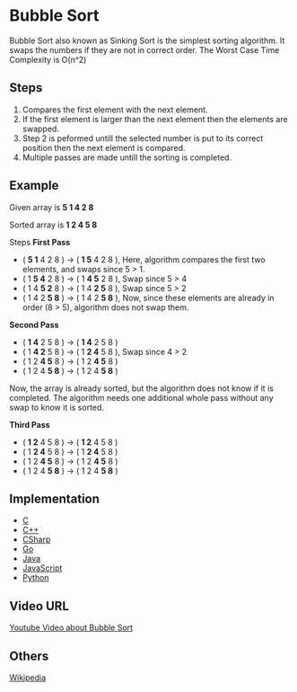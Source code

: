 # Bubble Sort

Bubble Sort also known as Sinking Sort is the simplest sorting algorithm. It swaps the numbers if they are not in correct order. The Worst Case Time Complexity is O(n^2)

## Steps

1. Compares the first element with the next element.
2. If the first element is larger than the next element then the elements are swapped.
3. Step 2 is peformed untill the selected number is put to its correct position then the next element is compared.
4. Multiple passes are made untill the sorting is completed.

## Example

Given array is
**5 1 4 2 8**

Sorted array is
**1 2 4 5 8**

Steps
**First Pass**

- ( **5 1** 4 2 8 ) → ( **1 5** 4 2 8 ), Here, algorithm compares the first two elements, and swaps since 5 > 1.
- ( 1 **5 4** 2 8 ) → ( 1 **4 5** 2 8 ), Swap since 5 > 4
- ( 1 4 **5 2** 8 ) → ( 1 4 **2 5** 8 ), Swap since 5 > 2
- ( 1 4 2 **5 8** ) → ( 1 4 2 **5 8** ), Now, since these elements are already in order (8 > 5), algorithm does not swap them.

**Second Pass**

- ( **1 4** 2 5 8 ) → ( **1 4** 2 5 8 )
- ( 1 **4 2** 5 8 ) → ( 1 **2 4** 5 8 ), Swap since 4 > 2
- ( 1 2 **4 5** 8 ) → ( 1 2 **4 5** 8 )
- ( 1 2 4 **5 8** ) → ( 1 2 4 **5 8** )

Now, the array is already sorted, but the algorithm does not know if it is completed. The algorithm needs one additional whole pass without any swap to know it is sorted.

**Third Pass**

- ( **1 2** 4 5 8 ) → ( **1 2** 4 5 8 )
- ( 1 **2 4** 5 8 ) → ( 1 **2 4** 5 8 )
- ( 1 2 **4 5** 8 ) → ( 1 2 **4 5** 8 )
- ( 1 2 4 **5 8** ) → ( 1 2 4 **5 8** )

## Implementation

- [C](../../../algorithms/C/sorting/bubble-sort.c)
- [C++](../../../algorithms/CPlusPlus/Sorting/bubble-sort.cpp)
- [CSharp](../../../algorithms/CSharp/src/Sorts/bubble-sort.cs)
- [Go](../../../algorithms/Go/sorting/bubble-sort.go)
- [Java](../../../algorithms/Java/sorting/bubble-sort.java)
- [JavaScript](../../../algorithms/JavaScript/src/sorting/bubble-sort.js)
- [Python](../../../algorithms/Python/sorting/bubble_sort.py)

## Video URL

[Youtube Video about Bubble Sort](https://www.youtube.com/watch?v=Jdtq5uKz-w4&ab_channel=mycodeschool)

## Others

[Wikipedia](https://en.wikipedia.org/wiki/Bubble_sort)
